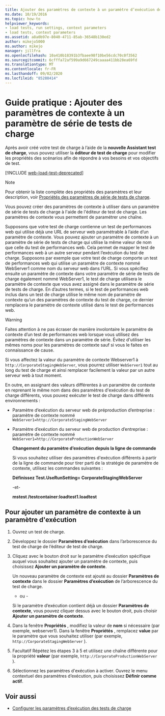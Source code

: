 ```yaml
---
title: Ajouter des paramètres de contexte à un paramètre d’exécution de test de charge
ms.date: 10/19/2016
ms.topic: how-to
helpviewer_keywords:
- load tests, run settings, context parameters
- load tests, context parameters
ms.assetid: a8a0b97e-8040-4711-85ab-36548b130ed2
author: mikejo5000
ms.author: mikejo
manager: jillfra
ms.openlocfilehash: 10a410b18391b3fbaee98f10be56cdc70c0f3562
ms.sourcegitcommit: 6cfffa72af599a9d667249caaaa411bb28ea69fd
ms.translationtype: MT
ms.contentlocale: fr-FR
ms.lasthandoff: 09/02/2020
ms.locfileid: "85288414"
---
```

# <a name="how-to-add-context-parameters-to-a-load-test-run-setting"></a>Guide pratique : Ajouter des paramètres de contexte à un paramètre de série de tests de charge

Après avoir créé votre test de charge à l’aide de la **nouvelle Assistant test de charge**, vous pouvez utiliser la **éditeur de test de charge** pour modifier les propriétés des scénarios afin de répondre à vos besoins et vos objectifs de test.

[!INCLUDE [web-load-test-deprecated](includes/web-load-test-deprecated.md)]

> [!NOTE]
> Pour obtenir la liste complète des propriétés des paramètres et leur description, voir [Propriétés des paramètres de série de tests de charge](../test/load-test-run-settings-properties.md).

Vous pouvez créer des paramètres de contexte à utiliser dans un paramètre de série de tests de charge à l'aide de l'éditeur de test de charge. Les paramètres de contexte vous permettent de paramétrer une chaîne.

Supposons que votre test de charge contienne un test de performances web qui utilise déjà une URL de serveur web paramétrable à l’aide d’un paramètre de contexte. Vous pouvez ajouter un paramètre de contexte à un paramètre de série de tests de charge qui utilise la même valeur de nom que celle du test de performances web. Cela permet de mapper le test de performances web à un autre serveur pendant l’exécution du test de charge. Supposons par exemple que votre test de charge comporte un test de performances web qui utilise un paramètre de contexte nommé WebServer1 comme nom du serveur web dans l’URL. Si vous spécifiez ensuite un paramètre de contexte dans votre paramètre de série de tests de charge également nommé WebServer1, le test de charge utilisera le paramètre de contexte que vous avez assigné dans le paramètre de série de tests de charge. En d’autres termes, si le test de performances web inclus dans un test de charge utilise le même nom de paramètre de contexte qu’un des paramètres de contexte du test de charge, ce dernier remplacera le paramètre de contexte utilisé dans le test de performances web.

> [!WARNING]
> Faites attention à ne pas écraser de manière involontaire le paramètre de contexte d’un test de performances web lorsque vous utilisez des paramètres de contexte dans un paramètre de série. Évitez d'utiliser les mêmes noms pour les paramètres de contexte sauf si vous le faites en connaissance de cause.

Si vous affectez la valeur du paramètre de contexte Webserver1 à `http://CorporateStagingWebServer`, vous pourrez utiliser `WebServer1` tout au long du test de charge et ainsi remplacer facilement la valeur par un autre serveur web à tout moment.

En outre, en assignant des valeurs différentes à un paramètre de contexte en reprenant le même nom dans des paramètres d'exécution du test de charge différents, vous pouvez exécuter le test de charge dans différents environnements :

- Paramètre d’exécution du serveur web de préproduction d’entreprise : paramètre de contexte nommé `WebServer1=http://CorporateStagingWebServer`

- Paramètre d’exécution du serveur web de production d’entreprise : paramètre de contexte nommé `WebServer1=http://CorporateProductionWebServer`

  **Changement du paramètre d’exécution depuis la ligne de commande**

  Si vous souhaitez utiliser des paramètres d'exécution différents à partir de la ligne de commande pour tirer parti de la stratégie de paramètre de contexte, utilisez les commandes suivantes :

  **Définissez Test.UseRunSetting= CorporateStagingWebServer**

  -et-

  **mstest /testcontainer:loadtest1.loadtest**

## <a name="to-add-a-context-parameter-to-a-run-setting"></a>Pour ajouter un paramètre de contexte à un paramètre d'exécution

1. Ouvrez un test de charge.

2. Développez le dossier **Paramètres d’exécution** dans l’arborescence du test de charge de l’éditeur de test de charge.

3. Cliquez avec le bouton droit sur le paramètre d’exécution spécifique auquel vous souhaitez ajouter un paramètre de contexte, puis choisissez **Ajouter un paramètre de contexte**.

     Un nouveau paramètre de contexte est ajouté au dossier **Paramètres de contexte** dans le dossier **Paramètres d’exécution** de l’arborescence du test de charge.

     - ou -

     Si le paramètre d’exécution contient déjà un dossier **Paramètres de contexte**, vous pouvez cliquer dessus avec le bouton droit, puis choisir **Ajouter un paramètre de contexte**.

4. Dans la fenêtre **Propriétés** , modifiez la valeur de **nom** si nécessaire (par exemple, webserver1). Dans la fenêtre **Propriétés** , remplacez **value** par le paramètre que vous souhaitez utiliser (par exemple, `http://CorporateStagingWebServer` ).

5. Facultatif Répétez les étapes 3 à 5 et utilisez une chaîne différente pour la propriété **valeur** (par exemple, `http://CorporateProductionWebServer` ).

6. Sélectionnez les paramètres d'exécution à activer. Ouvrez le menu contextuel des paramètres d’exécution, puis choisissez **Définir comme actif**.

## <a name="see-also"></a>Voir aussi

- [Configurer les paramètres d’exécution des tests de charge](../test/configure-load-test-run-settings.md)
